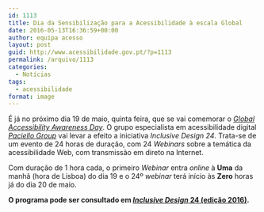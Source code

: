 ```yaml
---
id: 1113
title: Dia da Sensibilização para a Acessibilidade à escala Global
date: 2016-05-13T16:36:59+00:00
author: equipa acesso
layout: post
guid: http://www.acessibilidade.gov.pt/?p=1113
permalink: /arquivo/1113
categories:
  - Notícias
tags:
  - acessibilidade
format: image
---
```

É já no próximo dia 19 de maio, quinta feira, que se vai comemorar o [<em lang="en" xml:lang="en">Global Accessibility Awareness Day</em>](http://globalaccessibilityawarenessday.org/). O grupo especialista em acessibilidade digital [<em lang="en">Paciello Group</em>](https://www.paciellogroup.com) vai levar a efeito a iniciativa <em lang="en" xml:lang="en">Inclusive Design 24</em>. Trata-se de um evento de 24 horas de duração, com 24 <em lang="en" xml:lang="en">Webinars</em> sobre a temática da acessibilidade Web, com transmissão em direto na Internet.

Com duração de 1 hora cada, o primeiro <em lang="en">Webinar</em> entra <em lang="en">online</em> à **Uma** da manhã (hora de Lisboa) do dia 19 e o 24º <em lang="en" xml:lang="en">webinar</em> terá início às **Zero** horas já do dia 20 de maio.

**O programa pode ser consultado em [<em lang="en">Inclusive Design</em> 24 (edição 2016)](http://www.inclusivedesign24.org).**